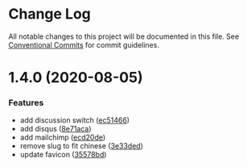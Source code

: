 # Change Log

All notable changes to this project will be documented in this file.
See [Conventional Commits](https://conventionalcommits.org) for commit guidelines.

# 1.4.0 (2020-08-05)


### Features

* add discussion switch ([ec51466](https://github.com/LeoKnight/blog/commit/ec5146642822b51e0bc14e70c7b96cd981bb412c))
* add disqus ([8e71aca](https://github.com/LeoKnight/blog/commit/8e71aca3c76cdcea8a93a32a5e3a24d2511d140e))
* add mailchimp ([ecd20de](https://github.com/LeoKnight/blog/commit/ecd20dede0cf9d4ad549f2bce7d56339cd6692af))
* remove slug to fit chinese ([3e33ded](https://github.com/LeoKnight/blog/commit/3e33ded89150b949467d23371dc40b1d3ce3e1a4))
* update favicon ([35578bd](https://github.com/LeoKnight/blog/commit/35578bd3faf957757ca2a111df37bcffe4c5899a))
